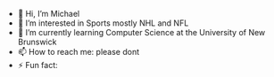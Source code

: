 - 👋 Hi, I’m Michael
- 👀 I’m interested in Sports mostly NHL and NFL
- 🌱 I’m currently learning Computer Science at the University of New Brunswick
- 📫 How to reach me:  please dont
- ⚡ Fun fact: 

<!---
e2c2k/e2c2k is a ✨ special ✨ repository because its `README.md` (this file) appears on your GitHub profile.
You can click the Preview link to take a look at your changes.
--->
